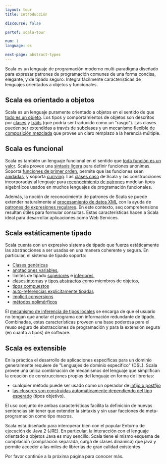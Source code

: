 ```yaml
---
layout: tour
title: Introducción

discourse: false

partof: scala-tour

num: 1
language: es

next-page: abstract-types
---
```


Scala es un lenguaje de programación moderno multi-paradigma diseñado para expresar patrones de programación comunes de una forma concisa, elegante, y de tipado seguro. Integra fácilmente características de lenguajes orientados a objetos y funcionales.

## Scala es orientado a objetos ##
Scala es un lenguaje puramente orientado a objetos en el sentido de que [todo es un objeto](unified_types.html). Los tipos y comportamientos de objetos son descritos por [clases](classes.html) y [traits](traits.html) (que podría ser traducido como un "rasgo"). Las clases pueden ser extendidas a través de subclases y un mecanismo flexible [de composición mezclada](mixin-class-composition.html) que provee un claro remplazo a la herencia múltiple.

## Scala es funcional ##
Scala es también un lenguaje funcional en el sentido que [toda función es un valor](unified_types.html). Scala provee una [sintaxis ligera](anonymous-function-syntax.html) para definir funciones anónimas. Soporta [funciones de primer orden](higher-order-functions.html), permite que las funciones sean [anidadas](nested-functions.html), y soporta [currying](currying.html). Las [clases caso](case-classes.html) de Scala y las construcciones incorporadas al lenguaje para [reconocimiento de patrones](pattern-matching.html) modelan tipos algebráicos usados en muchos lenguajes de programación funcionales.

Además, la noción de reconocimiento de patrones de Scala se puede extender naturalmente al [procesamiento de datos XML](xml-processing.html) con la ayuda de [patrones de expresiones regulares](regular-expression-patterns.html). En este contexto, seq comprehensions resultan útiles para formular consultas. Estas características hacen a Scala ideal para desarrollar aplicaciones como Web Services.

## Scala estáticamente tipado ##
Scala cuenta con un expresivo sistema de tipado que fuerza estáticamente las abstracciones a ser usadas en una manera coherente y segura. En particular, el sistema de tipado soporta:
* [Clases genéricas](generic-classes.html)
* [anotaciones variables](variances.html),
* límites de tipado [superiores](upper-type-bounds.html) e [inferiores](lower-type-bounds.html),
* [clases internas](inner-classes.html) y [tipos abstractos](abstract-types.html) como miembros de objetos,
* [tipos compuestos](compound-types.html)
* [auto-referencias explicitamente tipadas](self-types.html)
* [implicit conversions](implicit-conversions.html)
* [métodos polimórficos](polymorphic-methods.html)

El [mecanismo de inferencia de tipos locales](local-type-inference.html) se encarga de que el usuario no tengan que anotar el programa con información redundante de tipado. Combinadas, estas características proveen una base poderosa para el reuso seguro de abstracciones de programación y para la extensión segura (en cuanto a tipos) de software.

## Scala es extensible ##

En la práctica el desarrollo de aplicaciones específicas para un dominio generalmente requiere de "Lenguajes de dominio específico" (DSL). Scala provee una única combinación de mecanismos del lenguaje que simplifican la creación de construcciones propias del lenguaje en forma de librerías:
* cualquier método puede ser usado como un operador de [infijo o postfijo](operators.html)
* [las closures son construidas automáticamente dependiendo del tipo esperado](automatic-closures.html) (tipos objetivo).

El uso conjunto de ambas características facilita la definición de nuevas sentencias sin tener que extender la sintaxis y sin usar facciones de meta-programación como tipo macros.

Scala está diseñado para interoperar bien con el popular Entorno de ejecución de Java 2 (JRE). En particular, la interacción con el lenguaje orientado a objetos Java es muy sencillo. Scala tiene el mismo esquema de compilación (compilación separada, carga de clases dinámica) que java y permite acceder a las miles de librerías de gran calidad existentes.

Por favor continúe a la próxima página para conocer más.

